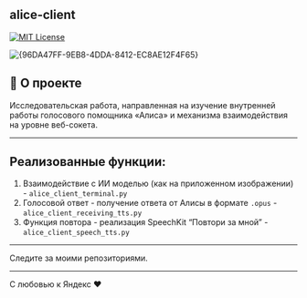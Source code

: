 ## alice-client

[![MIT License](https://camo.githubusercontent.com/0fa26894f0c44367acd14b9e5fc9e92ccd29fd826e1cc5937ad695860ad1f6c8/68747470733a2f2f696d672e736869656c64732e696f2f6e706d2f646d2f79616e6465782d616c6963652d636c69656e742e737667)](https://img.shields.io/npm/dm/yandex-alice-client.svg)

![{96DA47FF-9EB8-4DDA-8412-EC8AE12F4F65}](https://github.com/user-attachments/assets/4ea52b89-a207-43b4-ac31-bccef3594bcb)

## 🚀 О проекте
Исследовательская работа, направленная на изучение внутренней работы голосового помощника «Алиса» и механизма взаимодействия на уровне веб-сокета.

---

## Реализованные функции:
1.  Взаимодействие с ИИ моделью (как на приложенном изображении) - `alice_client_terminal.py`
2.  Голосовой ответ - получение ответа от Алисы в формате `.opus` - `alice_client_receiving_tts.py`
3.  Функция повтора - реализация SpeechKit “Повтори за мной” - `alice_client_speech_tts.py`

---

Следите за моими репозиториями.

---

С любовью к Яндекс ❤️
